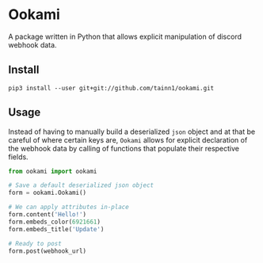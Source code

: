 # Ookami
A package written in Python that allows explicit manipulation of discord webhook data.

## Install
`pip3 install --user git+git://github.com/tainn1/ookami.git`

## Usage
Instead of having to manually build a deserialized `json` object and at that be careful of where certain keys are, `Ookami` allows for explicit declaration of the webhook data by calling of functions that populate their respective fields.

```py
from ookami import ookami

# Save a default deserialized json object
form = ookami.Ookami()

# We can apply attributes in-place
form.content('Hello!')
form.embeds_color(6921661)
form.embeds_title('Update')

# Ready to post
form.post(webhook_url)
```
